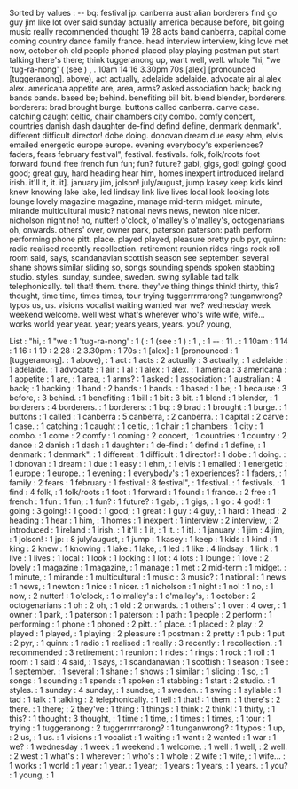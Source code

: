 Sorted by values :
-- bq: festival jp: canberra australian borderers find go guy jim like lot over said sunday actually america because before, bit going music really recommended thought 19 28 acts band canberra, capital come coming country dance family france. head interview interview, king love met now, october oh old people phoned placed play playing postman put start talking there's there; think tuggeranong up, want well, well. whole "hi, "we 'tug-ra-nong' ( (see ) , . 10am 14 16 3.30pm 70s [alex] [pronounced [tuggeranong]. above), act actually, adelaide adelaide. advocate air al alex alex. americana appetite are, area, arms? asked association back; backing bands bands. based be; behind. benefiting bill bit. blend blender, borderers. borderers: brad brought burge. buttons called canberra. carve case. catching caught celtic, chair chambers city combo. comfy concert, countries danish dash daughter de-find defind define, denmark denmark". different difficult director! dobe doing. donovan dream due easy ehm, elvis emailed energetic europe europe. evening everybody's experiences? faders, fears february festival", festival. festivals. folk, folk/roots foot forward found free french fun fun; fun? future? gabi, gigs, god! going! good good; great guy, hard heading hear him, homes inexpert introduced ireland irish. it'll it, it. it]. january jim, jolson! july/august, jump kasey keep kids kind knew knowing lake lake, led lindsay link live lives local look looking lots lounge lovely magazine magazine, manage mid-term midget. minute, mirande multicultural music? national news news, newton nice nicer. nicholson night no! no, nutter! o'clock, o'malley's o'malley's, octogenarians oh, onwards. others' over, owner park, paterson paterson: path perform performing phone pitt. place. played played, pleasure pretty pub pyr, quinn: radio realised recently recollection. retirement reunion rides rings rock roll room said, says, scandanavian scottish season see september. several shane shows similar sliding so, songs sounding spends spoken stabbing studio. styles. sunday, sundee, sweden. swing syllable tad talk telephonically. tell that! them. there. they've thing things think! thirty, this? thought, time time, times times, tour trying tuggerrrrrarong? tunganwrong? typos us, us. visions vocalist waiting wanted war we? wednesday week weekend welcome. well west what's wherever who's wife wife, wife... works world year year. year; years years, years. you? young, 

List :
"hi, : 1
"we : 1
'tug-ra-nong' : 1
( : 1
(see : 1
) : 1
, : 1
-- : 11
. : 1
10am : 1
14 : 1
16 : 1
19 : 2
28 : 2
3.30pm : 1
70s : 1
[alex] : 1
[pronounced : 1
[tuggeranong]. : 1
above), : 1
act : 1
acts : 2
actually : 3
actually, : 1
adelaide : 1
adelaide. : 1
advocate : 1
air : 1
al : 1
alex : 1
alex. : 1
america : 3
americana : 1
appetite : 1
are, : 1
area, : 1
arms? : 1
asked : 1
association : 1
australian : 4
back; : 1
backing : 1
band : 2
bands : 1
bands. : 1
based : 1
be; : 1
because : 3
before, : 3
behind. : 1
benefiting : 1
bill : 1
bit : 3
bit. : 1
blend : 1
blender, : 1
borderers : 4
borderers. : 1
borderers: : 1
bq: : 9
brad : 1
brought : 1
burge. : 1
buttons : 1
called : 1
canberra : 5
canberra, : 2
canberra. : 1
capital : 2
carve : 1
case. : 1
catching : 1
caught : 1
celtic, : 1
chair : 1
chambers : 1
city : 1
combo. : 1
come : 2
comfy : 1
coming : 2
concert, : 1
countries : 1
country : 2
dance : 2
danish : 1
dash : 1
daughter : 1
de-find : 1
defind : 1
define, : 1
denmark : 1
denmark". : 1
different : 1
difficult : 1
director! : 1
dobe : 1
doing. : 1
donovan : 1
dream : 1
due : 1
easy : 1
ehm, : 1
elvis : 1
emailed : 1
energetic : 1
europe : 1
europe. : 1
evening : 1
everybody's : 1
experiences? : 1
faders, : 1
family : 2
fears : 1
february : 1
festival : 8
festival", : 1
festival. : 1
festivals. : 1
find : 4
folk, : 1
folk/roots : 1
foot : 1
forward : 1
found : 1
france. : 2
free : 1
french : 1
fun : 1
fun; : 1
fun? : 1
future? : 1
gabi, : 1
gigs, : 1
go : 4
god! : 1
going : 3
going! : 1
good : 1
good; : 1
great : 1
guy : 4
guy, : 1
hard : 1
head : 2
heading : 1
hear : 1
him, : 1
homes : 1
inexpert : 1
interview : 2
interview, : 2
introduced : 1
ireland : 1
irish. : 1
it'll : 1
it, : 1
it. : 1
it]. : 1
january : 1
jim : 4
jim, : 1
jolson! : 1
jp: : 8
july/august, : 1
jump : 1
kasey : 1
keep : 1
kids : 1
kind : 1
king : 2
knew : 1
knowing : 1
lake : 1
lake, : 1
led : 1
like : 4
lindsay : 1
link : 1
live : 1
lives : 1
local : 1
look : 1
looking : 1
lot : 4
lots : 1
lounge : 1
love : 2
lovely : 1
magazine : 1
magazine, : 1
manage : 1
met : 2
mid-term : 1
midget. : 1
minute, : 1
mirande : 1
multicultural : 1
music : 3
music? : 1
national : 1
news : 1
news, : 1
newton : 1
nice : 1
nicer. : 1
nicholson : 1
night : 1
no! : 1
no, : 1
now, : 2
nutter! : 1
o'clock, : 1
o'malley's : 1
o'malley's, : 1
october : 2
octogenarians : 1
oh : 2
oh, : 1
old : 2
onwards. : 1
others' : 1
over : 4
over, : 1
owner : 1
park, : 1
paterson : 1
paterson: : 1
path : 1
people : 2
perform : 1
performing : 1
phone : 1
phoned : 2
pitt. : 1
place. : 1
placed : 2
play : 2
played : 1
played, : 1
playing : 2
pleasure : 1
postman : 2
pretty : 1
pub : 1
put : 2
pyr, : 1
quinn: : 1
radio : 1
realised : 1
really : 3
recently : 1
recollection. : 1
recommended : 3
retirement : 1
reunion : 1
rides : 1
rings : 1
rock : 1
roll : 1
room : 1
said : 4
said, : 1
says, : 1
scandanavian : 1
scottish : 1
season : 1
see : 1
september. : 1
several : 1
shane : 1
shows : 1
similar : 1
sliding : 1
so, : 1
songs : 1
sounding : 1
spends : 1
spoken : 1
stabbing : 1
start : 2
studio. : 1
styles. : 1
sunday : 4
sunday, : 1
sundee, : 1
sweden. : 1
swing : 1
syllable : 1
tad : 1
talk : 1
talking : 2
telephonically. : 1
tell : 1
that! : 1
them. : 1
there's : 2
there. : 1
there; : 2
they've : 1
thing : 1
things : 1
think : 2
think! : 1
thirty, : 1
this? : 1
thought : 3
thought, : 1
time : 1
time, : 1
times : 1
times, : 1
tour : 1
trying : 1
tuggeranong : 2
tuggerrrrrarong? : 1
tunganwrong? : 1
typos : 1
up, : 2
us, : 1
us. : 1
visions : 1
vocalist : 1
waiting : 1
want : 2
wanted : 1
war : 1
we? : 1
wednesday : 1
week : 1
weekend : 1
welcome. : 1
well : 1
well, : 2
well. : 2
west : 1
what's : 1
wherever : 1
who's : 1
whole : 2
wife : 1
wife, : 1
wife... : 1
works : 1
world : 1
year : 1
year. : 1
year; : 1
years : 1
years, : 1
years. : 1
you? : 1
young, : 1
